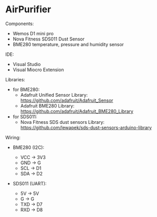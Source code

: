 # AirPurifier

Components:
- Wemos D1 mini pro
- Nova Fitness SDS011 Dust Sensor
- BME280 temperature, pressure and humidity sensor

IDE:
- Visual Studio
- Visual Miocro Extension

Libraries:
- for BME280:
    - Adafruit Unified Sensor Library: https://github.com/adafruit/Adafruit_Sensor
    - Adafruit BME280 Library: https://github.com/adafruit/Adafruit_BME280_Library
- for SDS011:
    - Nova Fitness SDS dust sensors Library: https://github.com/lewapek/sds-dust-sensors-arduino-library

Wiring:
- BME280 (I2C):
    - VCC -> 3V3
    - GND -> G
    - SCL -> D1
    - SDA -> D2

- SDS011 (UART):
    - 5V -> 5V
    - G -> G
    - TXD -> D7
    - RXD -> D8
